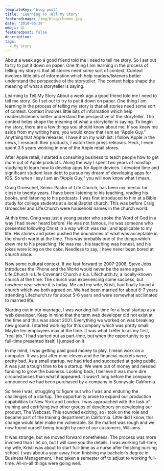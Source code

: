 ```yaml
---
templateKey: 'blog-post'
title: 'Learning To Tell My Story'
featuredimage: /img/blog/chemex.jpg
date: '2018-06-29'
emoji: 😃
featuredpost: false
description:
tags:
  - My Story
---
```


About a week ago a good friend told me I need to tell me story. So I set out to try to put it down on paper. One thing I am learning in the process of telling my story is that all stories need some sort of context. Context involves little bits of information which help readers/listeners better understand the perspective of the storyteller. The context helps shape the meaning of what a storyteller is saying.

Learning to Tell My Story
About a week ago a good friend told me I need to tell me story. So I set out to try to put it down on paper. One thing I am learning in the process of telling my story is that all stories need some sort of context. Context involves little bits of information which help readers/listeners better understand the perspective of the storyteller. The context helps shape the meaning of what a storyteller is saying. To begin my story, there are a few things you should know about me. If you knew me aside from my writing here, you would know that I am an “Apple Guy.” Anything that Apple releases, I have it on my wish list. I follow Apple in the news, I research their products, I watch their press releases. Heck, I even spent 3.5 years working in one of the Apple retail stores.

After Apple retail, I started a consulting business to teach people how to get more out of Apple products. Along the way I spent two years of nonstop studying to learn how to develop apps for Apple devices. I devoted time and significant student loan debt to pursue my dream of developing apps for iOS. So when I say I am an “Apple Guy,” you will now know what I mean.

Craig Groeschel, Senior Pastor of Life.Church, has been my mentor for close to twenty years. I have been listening to his teaching, reading his books, and listening to his podcasts. I was first introduced to him at a Bible study for college students at a local Baptist church. This was before Craig Groeschel and Life.Church were household names in the church world.

At this time, Craig was just a young pastor who spoke the Word of God in a way I had never heard before. He was not famous, He was someone who presented following Christ in a way which was real, and applicable to my life. His stories and jokes pushed the boundaries of what was acceptable in the church world at the time. This was probably one of the things which drew me to his preaching. He was real, his teaching was honest, and his jokes were icing on the cake. Needless to say, I have never been bored at church since.

Now some cultural context. If we fast forward to 2007-2008, Steve Jobs introduces the iPhone and the World would never be the same again. Life.Church is Life Covenant Church a.k.a. Lifechurch.tv, a locally-known church at the time. The church was experiencing some success, but nowhere near where it is today. Me and my wife, Kristi, had finally found a church which we both agreed on. We had been married for about 6-7 years attending Lifechurch.tv for about 5-6 years and were somewhat acclimated to married life.

Starting out in our marriage, I was working full-time for a local startup as a web developer. Keep in mind that the term web developer did not exist at the time and this was about 2001. Everything we worked on was breaking new ground. I started working for this company which was pretty small. Maybe ten employees max at the time. It was what I refer to as my first, “real job.” I had started out as part-time, but when the opportunity to go full-time presented itself, I jumped on it.

In my mind, I was getting paid good money to play, I mean work on a computer. It was just after nine-eleven and the financial markets were, pretty bad. As a small startup, we had tried and succeeded at going public, it was just a tough time to be a startup. We were out of money and needed funding to grow the business. Looking back, I believe it was more dire circumstances than what it appeared. It wasn’t long before the company announced we had been purchased by a company in Sunnyvale California.

So here I was, struggling to figure out who I was and enduring the challenges of a startup. The opportunity arose to expand our production capabilities to New York and London. I was approached with the task of training and certifying two other groups of developers on developing our product, The Webcast. This sounded exciting, so I took on the role and became part of the training department in California. Little did I know, this change would later make me vulnerable. So the market was rough and we now found ourself being bought by one of our customers, Williams.

It was strange, but we moved forward nonetheless. The process was more involved than I let on, but I will save you the details. I was working full-time, my wife, Kristi was about to start full-time as a nurse after finishing nursing school. I was about a year away from finishing my bachelor’s degree in Business Management. I had taken a semester off to adjust to working full-time. All-in-all things were going well.
